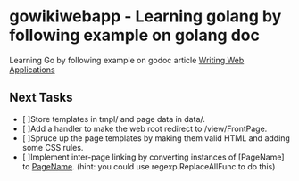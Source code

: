 # gowikiwebapp - Learning golang by following example on golang doc
Learning Go by following example on godoc article
[Writing Web Applications](https://golang.org/doc/articles/wiki/)

## Next Tasks
- [ ]Store templates in tmpl/ and page data in data/.
- [ ]Add a handler to make the web root redirect to /view/FrontPage.
- [ ]Spruce up the page templates by making them valid HTML and adding some CSS rules.
- [ ]Implement inter-page linking by converting instances of [PageName] to
<a href="/view/PageName">PageName</a>. (hint: you could use regexp.ReplaceAllFunc to do this)
